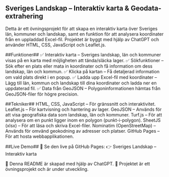 ## Sveriges Landskap – Interaktiv karta & Geodata-extrahering
Detta är ett övningsprojekt för att skapa en interaktiv karta över Sveriges län, kommuner och landskap, samt en funktion för att analysera koordinater från en uppladdad Excel-fil.
Projektet är byggt med hjälp av ChatGPT och använder HTML, CSS, JavaScript och Leaflet.js.

##Funktioner##
✅ Interaktiv karta – Sveriges landskap, län och kommuner visas på en karta med möjligheten att tända/släcka lager.
✅ Sökfunktioner – Sök efter en plats eller mata in koordinater och få information om dess landskap, län och kommun.
✅ Klicka på kartan – Få detaljerad information om vald plats direkt i en popup.
✅ Ladda upp Excel-fil med koordinater – Lägg till län, kommun och landskap till dina koordinater och ladda ner en uppdaterad fil.
✅ Data från GeoJSON – Polygoninformationen hämtas från GeoJSON-filer för högre precision.

##Tekniker##
HTML, CSS, JavaScript – För gränssnitt och interaktivitet.
Leaflet.js – För kartvisning och hantering av lager.
GeoJSON – Används för att visa geografiska data som landskap, län och kommuner.
Turf.js – För att analysera om en punkt ligger inom en polygon (punkt-i-polygon).
SheetJS (xlsx) – För att läsa och skriva Excel-filer.
Nominatim (OpenStreetMap) – Används för omvänd geokodning av adresser och platser.
GitHub Pages – För att hosta webbapplikationen.

##Live Demo##
🔗 Se den live på GitHub Pages:
👉 Sveriges Landskap – Interaktiv karta

📌 Denna README är skapad med hjälp av ChatGPT.
🚀 Projektet är ett övningsprojekt och är under utveckling.
